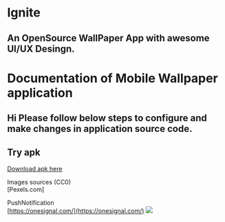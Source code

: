 # Ignite

## An OpenSource WallPaper App with awesome UI/UX Desingn.</h1>


# Documentation of Mobile Wallpaper  application

## Hi Please follow below steps to configure and make changes in application source code.

## Try apk
[Download apk here]()

Images sources (CC0)\
 [Pexels.com\]

PushNotification\
 [https://onesignal.com/](https://onesignal.com/)
[<img src="https://encrypted-tbn0.gstatic.com/images?q=tbn:ANd9GcRa_wYY947ceU3oRxorZKpAvZ0JlhyHNmfJWg&usqp=CAU">](https://play.google.com/store/apps/details?id=com.nirwal.ignite)
